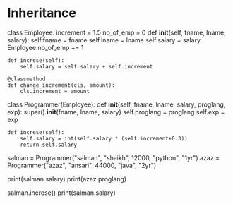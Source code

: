# Inheritance

class Employee:
    increment = 1.5
    no_of_emp = 0
    def __init__(self, fname, lname, salary):
        self.fname = fname
        self.lname = lname
        self.salary = salary
        Employee.no_of_emp += 1
        
    def increse(self):
        self.salary = self.salary + self.increment
     
    @classmethod
    def change_increment(cls, amount):
        cls.increment = amount
        
class Programmer(Employee):
    def __init__(self, fname, lname, salary, proglang, exp):
        super().__init__(fname, lname, salary)
        self.proglang = proglang
        self.exp = exp
    
    def increse(self):
        self.salary = int(self.salary * (self.increment+0.3))
        return self.salary
    
salman = Programmer("salman", "shaikh", 12000, "python", "1yr")
azaz = Programmer("azaz", "ansari", 44000, "java", "2yr")

print(salman.salary)
print(azaz.proglang)

salman.increse()
print(salman.salary)
